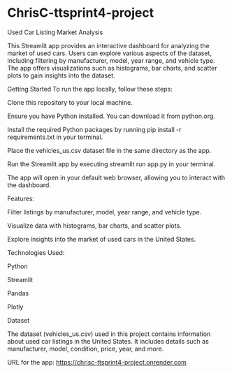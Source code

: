 # ChrisC-ttsprint4-project

Used Car Listing Market Analysis


This Streamlit app provides an interactive dashboard for analyzing the market of used cars. Users can explore various aspects of the dataset, including filtering by manufacturer, model, year range, and vehicle type. The app offers visualizations such as histograms, bar charts, and scatter plots to gain insights into the dataset.

Getting Started
To run the app locally, follow these steps:


Clone this repository to your local machine.

Ensure you have Python installed. You can download it from python.org.

Install the required Python packages by running pip install -r requirements.txt in your terminal.

Place the vehicles_us.csv dataset file in the same directory as the app.

Run the Streamlit app by executing streamlit run app.py in your terminal.

The app will open in your default web browser, allowing you to interact with the dashboard.



Features:


Filter listings by manufacturer, model, year range, and vehicle type.

Visualize data with histograms, bar charts, and scatter plots.

Explore insights into the market of used cars in the United States.



Technologies Used:


Python

Streamlit

Pandas

Plotly

Dataset


The dataset (vehicles_us.csv) used in this project contains information about used car listings in the United States. It includes details such as manufacturer, model, condition, price, year, and more.


URL for the app:  https://chrisc-ttsprint4-project.onrender.com
